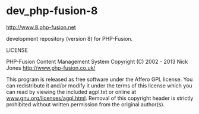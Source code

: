 dev_php-fusion-8
===========================

http://www.8.php-fusion.net

development repository (version 8) for PHP-Fusion.

LICENSE

PHP-Fusion Content Management System
Copyright (C) 2002 - 2013 Nick Jones
http://www.php-fusion.co.uk/

This program is released as free software under the
Affero GPL license. You can redistribute it and/or
modify it under the terms of this license which you
can read by viewing the included agpl.txt or online
at www.gnu.org/licenses/agpl.html. Removal of this
copyright header is strictly prohibited without
written permission from the original author(s).

